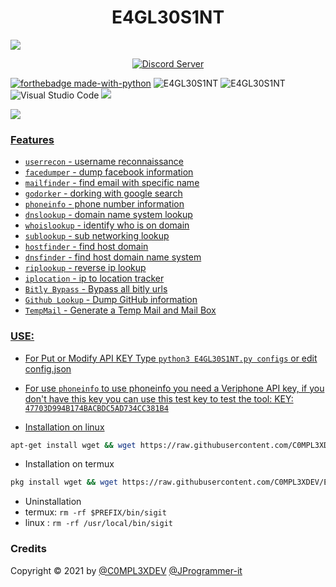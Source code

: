 <h1 align="center">E4GL30S1NT</h1>

<img src="https://github.com/C0MPL3XDEV/E4GL30S1NT/blob/main/image/imageonline-co-roundcorner.png">
<p align="center">
  <a href="https://discord.gg/Vy8C724XWV">
    <img src="https://discordapp.com/api/guilds/437716353584070677/widget.png?style=shield" alt="Discord Server">

[![forthebadge made-with-python](http://ForTheBadge.com/images/badges/made-with-python.svg)](https://www.python.org/)
<img title="E4GL30S1NT" src="https://img.shields.io/badge/CODENAME%20-E4GL30S1NT-E4GL30S1NT?colorA=grey&colorB=green&style=for-the-badge"> <img title="E4GL30S1NT" src="https://img.shields.io/badge/VERSION%20-1.1-SCRIPT?colorA=grey&colorB=green&style=for-the-badge"> ![Visual Studio Code](https://img.shields.io/badge/Visual%20Studio%20Code-0078d7.svg?style=for-the-badge&logo=visual-studio-code&logoColor=white) </a>
<a href=https://github.com/C0MPL3XDEV>
    <img src="https://img.shields.io/badge/github-%23121011.svg?style=for-the-badge&logo=github&logoColor=white"/>


<img src="https://github.com/C0MPL3XDEV/E4GL30S1NT/blob/main/image/Screenshot_2.png">

### Features
- ```userrecon```    - username reconnaissance
- ```facedumper```   - dump facebook information
- ```mailfinder``` - find email with specific name
- ```godorker``` - dorking with google search
- ```phoneinfo``` - phone number information
- ```dnslookup``` - domain name system lookup
- ```whoislookup``` - identify who is on domain
- ```sublookup``` - sub networking lookup
- ```hostfinder``` - find host domain
- ```dnsfinder``` - find host domain name system
- ```riplookup``` - reverse ip lookup
- ```iplocation``` - ip to location tracker
- ```Bitly Bypass``` - Bypass all bitly urls 
- ```Github Lookup``` -  Dump GitHub information 
- ```TempMail``` - Generate a Temp Mail and Mail Box 

### USE:
  - For Put or Modify API KEY Type ```python3 E4GL30S1NT.py configs``` or edit config.json
  - For use ```phoneinfo``` to use phoneinfo you need a Veriphone API key, if you don't have this key you can use this test key to test the tool: KEY: ```47703D994B174BACBDC5AD734CC381B4```

- Installation on linux
```bash
apt-get install wget && wget https://raw.githubusercontent.com/C0MPL3XDEV/E4GL30S1NT/main/kalinstall.sh && bash kalinstall.sh
```

- Installation on termux
```bash
pkg install wget && wget https://raw.githubusercontent.com/C0MPL3XDEV/E4GL30S1NT/main/install.sh && bash install.sh
```
- Uninstallation
- termux: ```rm -rf $PREFIX/bin/sigit```
- linux  : ```rm -rf /usr/local/bin/sigit```

### Credits
Copyright © 2021 by <a href="https://www.instagram.com/c0mpl3xdev/">@C0MPL3XDEV</a> <a href="https://github.com/JProgrammer-it">@JProgrammer-it</a> 

